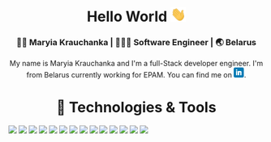 <div align="center">
<h1> Hello World <img src="https://raw.githubusercontent.com/mariakravchenko/mariakravchenko/master/wave.gif" width="30px"></h1>

<div align="center">
<h3> 👩🏻 Maryia Krauchanka | 👩🏻‍💻 Software Engineer | 🌏 Belarus </h3>
</div>

My name is Maryia Krauchanka and I'm a full-Stack developer engineer. I'm from Belarus currently working for EPAM. You can find me on <a href="https://www.linkedin.com/in/maryia-krauchanka-dev/" target="_blank"> <img src="https://raw.githubusercontent.com/mariakravchenko/mariakravchenko/master/linkedin.png" width="20px"></a>.


</div>
<div align="center">
<h1> 🔧 Technologies & Tools </h1>
</div>

![](https://img.shields.io/badge/OS-Linux-informational?style=flat&logo=linux&logoColor=white&color=f59fc6)
![](https://img.shields.io/badge/OS-Windows-informational?style=flat&logo=windows&logoColor=white&color=f59fc6)
![](https://img.shields.io/badge/Editor-VSC-informational?style=flat&logo=vsc&logoColor=white&color=f59fc6)
![](https://img.shields.io/badge/Code-Python-informational?style=flat&logo=python&logoColor=white&color=f59fc6)
![](https://img.shields.io/badge/Code-JavaScript-informational?style=flat&logo=javascript&logoColor=white&color=f59fc6)
![](https://img.shields.io/badge/Code-Golang-informational?style=flat&logo=go&logoColor=white&color=f59fc6)
![](https://img.shields.io/badge/Code-Make-informational?style=flat&logo=cmake&logoColor=white&color=f59fc6)
![](https://img.shields.io/badge/Code-Vue-informational?style=flat&logo=vue.js&logoColor=white&color=f59fc6)
![](https://img.shields.io/badge/Shell-Bash-informational?style=flat&logo=gnu-bash&logoColor=white&color=f59fc6)
![](https://img.shields.io/badge/Tools-PostgreSQL-informational?style=flat&logo=postgresql&logoColor=white&color=f59fc6)
![](https://img.shields.io/badge/Tools-Docker-informational?style=flat&logo=docker&logoColor=white&color=f59fc6)
![](https://img.shields.io/badge/Tools-Kubernetes-informational?style=flat&logo=kubernetes&logoColor=white&color=f59fc6)
![](https://img.shields.io/badge/Tools-Red_Hat_OpenShift-informational?style=flat&logo=red-hat-open-shift&logoColor=white&color=f59fc6)
![](https://img.shields.io/badge/Cloud-Digital_Ocean-informational?style=flat&logo=digitalocean&logoColor=white&color=f59fc6)
